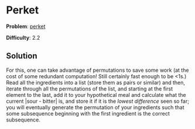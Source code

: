# Perket

**Problem**: [perket](https://open.kattis.com/problems/perket)

**Difficulty**: 2.2

## Solution

For this, one can take advantage of permutations to save some work (at the cost of some redundant computation! Still certainly fast enough to be <1s.) Read all the ingredients into a list (store them as pairs or similar) and then, iterate through all the permutations of the list, and starting at the first element to the last, add it to your hypothetical meal and calculate what the current |sour - bitter| is, and store it if it is the *lowest difference* seen so far; you will eventually generate the permutation of your ingredients such that some subsequence beginning with the first ingredient is the correct subsequence.
